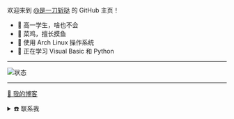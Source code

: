 欢迎来到 [@是一刀斩哒](https://space.bilibili.com/485832788) 的 GitHub 主页！

- 🏫 高一学生，啥也不会
- 🐔 菜鸡，擅长摸鱼
- 🐧 使用 Arch Linux 操作系统
- 🐍 正在学习 Visual Basic 和 Python

---

![状态](https://github-readme-stats.vercel.app/api?username=YidaozhanYa&locale=cn&show_icons=true)

---

[📔 我的博客](https://blog.yidaozhan.ga)  

<details>
  <summary>☎️ 联系我</summary>
QQ "3526514925"
[Bilibili](https://space.bilibili.com/485832788) 
Discord "YidaozhanYa#8565" 
[Telegram](https://t.me/YidaozhanYa)

</details>
